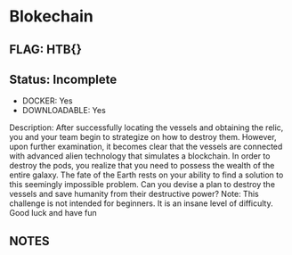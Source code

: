 # Blokechain

## FLAG: HTB{}

## Status: Incomplete

+ DOCKER: Yes
+ DOWNLOADABLE: Yes

Description: After successfully locating the vessels and obtaining the relic, you and your team begin to strategize on how to destroy them. However, upon further examination, it becomes clear that the vessels are connected with advanced alien technology that simulates a blockchain. In order to destroy the pods, you realize that you need to possess the wealth of the entire galaxy. The fate of the Earth rests on your ability to find a solution to this seemingly impossible problem. Can you devise a plan to destroy the vessels and save humanity from their destructive power? Note: This challenge is not intended for beginners. It is an insane level of difficulty. Good luck and have fun


## NOTES
